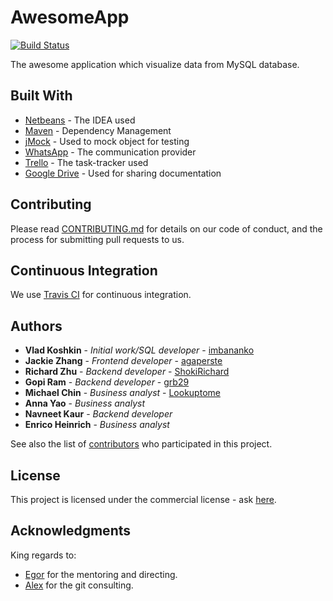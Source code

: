 # AwesomeApp 
[![Build Status](https://travis-ci.org/imbananko/AwesomeApp.svg?branch=master)](https://travis-ci.org/imbananko/AwesomeApp)

The awesome application which visualize data from MySQL database.

## Built With

* [Netbeans](https://netbeans.org/) - The IDEA used
* [Maven](https://maven.apache.org/) - Dependency Management
* [jMock](http://www.jmock.org/) - Used to mock object for testing
* [WhatsApp](https://www.whatsapp.com/) - The communication provider
* [Trello](https://trello.com) - The task-tracker used
* [Google Drive](https://drive.google.com/drive/) - Used for sharing documentation

## Contributing

Please read [CONTRIBUTING.md](https://gist.github.com/PurpleBooth/b24679402957c63ec426) for details on our code of conduct, and the process for submitting pull requests to us.

## Continuous Integration

We use [Travis CI](https://travis-ci.org/) for continuous integration. 

## Authors

* **Vlad Koshkin** - *Initial work/SQL developer* - [imbananko](https://github.com/imbananko)
* **Jackie Zhang** - *Frontend developer* - [agaperste](https://github.com/agaperste)
* **Richard Zhu** - *Backend developer* - [ShokiRichard](https://github.com/ShokiRichard)
* **Gopi Ram** - *Backend developer* - [grb29](https://github.com/grb29)
* **Michael Chin** - *Business analyst*  - [Lookuptome](https://github.com/Lookuptome)
* **Anna Yao** - *Business analyst*
* **Navneet Kaur** - *Backend developer*
* **Enrico Heinrich** - *Business analyst*

See also the list of [contributors](https://github.com/imbananko/AwesomeApp/contributors) who participated in this project.

## License

This project is licensed under the commercial license - ask [here](https://www.db.com/company/index.htm).

## Acknowledgments

  King regards to:
* [Egor](https://github.com/yeplastun) for the mentoring and directing.
* [Alex](https://github.com/ignorer) for the git consulting.
